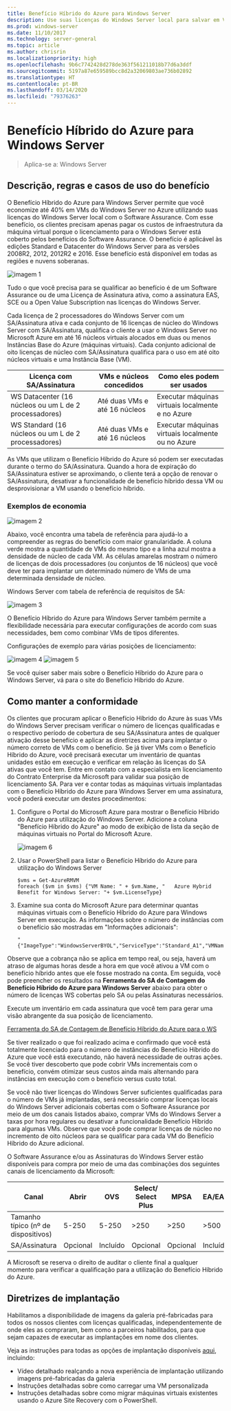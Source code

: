 ```yaml
---
title: Benefício Híbrido do Azure para Windows Server
description: Use suas licenças do Windows Server local para salvar em VMs do Azure
ms.prod: windows-server
ms.date: 11/10/2017
ms.technology: server-general
ms.topic: article
ms.author: chrisrin
ms.localizationpriority: high
ms.openlocfilehash: 9b6c7742428d278de363f561211018b77d6a3ddf
ms.sourcegitcommit: 5197a87e659589bcc8d2a32069803ae736b02892
ms.translationtype: HT
ms.contentlocale: pt-BR
ms.lasthandoff: 03/14/2020
ms.locfileid: "79376263"
---
```

# <a name="azure-hybrid-benefit-for-windows-server"></a>Benefício Híbrido do Azure para Windows Server

>Aplica-se a: Windows Server

## <a name="benefit-description-rules-and-use-cases"></a>Descrição, regras e casos de uso do benefício

O Benefício Híbrido do Azure para Windows Server permite que você economize até 40% em VMs do Windows Server no Azure utilizando suas licenças do Windows Server local com o Software Assurance.  Com esse benefício, os clientes precisam apenas pagar os custos de infraestrutura da máquina virtual porque o licenciamento para o Windows Server está coberto pelos benefícios do Software Assurance.  O benefício é aplicável às edições Standard e Datacenter do Windows Server para as versões 2008R2, 2012, 2012R2 e 2016.  Esse benefício está disponível em todas as regiões e nuvens soberanas.


![imagem 1](media/ahb01.png)

Tudo o que você precisa para se qualificar ao benefício é de um Software Assurance ou de uma Licença de Assinatura ativa, como a assinatura EAS, SCE ou a Open Value Subscription nas licenças do Windows Server.  

Cada licença de 2 processadores do Windows Server com um SA/Assinatura ativa e cada conjunto de 16 licenças de núcleo do Windows Server com SA/Assinatura, qualifica o cliente a usar o Windows Server no Microsoft Azure em até 16 núcleos virtuais alocados em duas ou menos Instâncias Base do Azure (máquinas virtuais). Cada conjunto adicional de oito licenças de núcleo com SA/Assinatura qualifica para o uso em até oito núcleos virtuais e uma Instância Base (VM).

| Licença com SA/Assinatura            | VMs e núcleos concedidos            | Como eles podem ser usados                                |
|-----------------------------------------|----------------------------------|-----------------------------------------------------|
| WS Datacenter (16 núcleos ou um L de 2 processadores)  | Até duas VMs e até 16 núcleos | Executar máquinas virtuais localmente e no Azure  |
| WS Standard (16 núcleos ou um L de 2 processadores)    | Até duas VMs e até 16 núcleos | Executar máquinas virtuais localmente ou no Azure |

As VMs que utilizam o Benefício Híbrido do Azure só podem ser executadas durante o termo do SA/Assinatura. Quando a hora de expiração do SA/Assinatura estiver se aproximando, o cliente terá a opção de renovar o SA/Assinatura, desativar a funcionalidade de benefício híbrido dessa VM ou desprovisionar a VM usando o benefício híbrido. 

### <a name="savings-examples"></a>Exemplos de economia 

![imagem 2](media/ahb02.png)
 
Abaixo, você encontra uma tabela de referência para ajudá-lo a compreender as regras do benefício com maior granularidade. A coluna verde mostra a quantidade de VMs do mesmo tipo e a linha azul mostra a densidade de núcleo de cada VM. As células amarelas mostram o número de licenças de dois processadores (ou conjuntos de 16 núcleos) que você deve ter para implantar um determinado número de VMs de uma determinada densidade de núcleo. 

Windows Server com tabela de referência de requisitos de SA:

![imagem 3](media/ahb03.png)
 
O Benefício Híbrido do Azure para Windows Server também permite a flexibilidade necessária para executar configurações de acordo com suas necessidades, bem como combinar VMs de tipos diferentes.

Configurações de exemplo para várias posições de licenciamento:

![imagem 4](media/ahb04.png)
![imagem 5](media/ahb05.png)

 
Se você quiser saber mais sobre o Benefício Híbrido do Azure para o Windows Server, vá para o site do Benefício Híbrido do Azure.

## <a name="how-to-maintain-compliance"></a>Como manter a conformidade

Os clientes que procuram aplicar o Benefício Híbrido do Azure às suas VMs do Windows Server precisam verificar o número de licenças qualificadas e o respectivo período de cobertura de seu SA/Assinatura antes de qualquer ativação desse benefício e aplicar as diretrizes acima para implantar o número correto de VMs com o benefício. Se já tiver VMs com o Benefício Híbrido do Azure, você precisará executar um inventário de quantas unidades estão em execução e verificar em relação às licenças do SA ativas que você tem.  Entre em contato com a especialista em licenciamento do Contrato Enterprise da Microsoft para validar sua posição de licenciamento SA.
Para ver e contar todas as máquinas virtuais implantadas com o Benefício Híbrido do Azure para Windows Server em uma assinatura, você poderá executar um destes procedimentos:

1. Configure o Portal do Microsoft Azure para mostrar o Benefício Híbrido do Azure para utilização do Windows Server. Adicione a coluna "Benefício Híbrido do Azure" ao modo de exibição de lista da seção de máquinas virtuais no Portal do Microsoft Azure. 

    ![imagem 6](media/ahb06.png)

2.  Usar o PowerShell para listar o Benefício Híbrido do Azure para utilização do Windows Server

    ```
    $vms = Get-AzureRMVM 
    foreach ($vm in $vms) {"VM Name: " + $vm.Name, "   Azure Hybrid Benefit for Windows Server: "+ $vm.LicenseType}
    ```

3.  Examine sua conta do Microsoft Azure para determinar quantas máquinas virtuais com o Benefício Híbrido do Azure para Windows Server em execução. As informações sobre o número de instâncias com o benefício são mostradas em "Informações adicionais":

    ```
    "{"ImageType":"WindowsServerBYOL","ServiceType":"Standard_A1","VMName":"","UsageType":"ComputeHR"}" 
    ```

Observe que a cobrança não se aplica em tempo real, ou seja, haverá um atraso de algumas horas desde a hora em que você ativou a VM com o benefício híbrido antes que ele fosse mostrado na conta.
Em seguida, você pode preencher os resultados na **Ferramenta do SA de Contagem do Benefício Híbrido do Azure para Windows Server** abaixo para obter o número de licenças WS cobertas pelo SA ou pelas Assinaturas necessários.

Execute um inventário em cada assinatura que você tem para gerar uma visão abrangente da sua posição de licenciamento.

[Ferramenta do SA de Contagem de Benefício Híbrido do Azure para o WS](https://download.microsoft.com/download/7/1/2/712FEFF0-155C-4ABF-96C0-CE4EC4DB0516/Azure_Hybrid_Benefit_Windows_Server_SA_Count_Tool.xlsx)

Se tiver realizado o que foi realizado acima e confirmado que você está totalmente licenciado para o número de instâncias do Benefício Híbrido do Azure que você está executando, não haverá necessidade de outras ações. Se você tiver descoberto que pode cobrir VMs incrementais com o benefício, convém otimizar seus custos ainda mais alternando para instâncias em execução com o benefício versus custo total.

Se você não tiver licenças do Windows Server suficientes qualificadas para o número de VMs já implantadas, será necessário comprar licenças locais do Windows Server adicionais cobertas com o Software Assurance por meio de um dos canais listados abaixo, comprar VMs do Windows Server a taxas por hora regulares ou desativar a funcionalidade Benefício Híbrido para algumas VMs. Observe que você pode comprar licenças de núcleo no incremento de oito núcleos para se qualificar para cada VM do Benefício Híbrido do Azure adicional. 

O Software Assurance e/ou as Assinaturas do Windows Server estão disponíveis para compra por meio de uma das combinações dos seguintes canais de licenciamento da Microsoft:

| Canal                      | Abrir     | OVS      | Select/ Select Plus  | MPSA       | EA/EAS   |
|------------------------------|----------|----------|-----------------------|-----------|----------|
| Tamanho típico (nº de dispositivos)  | 5-250    | 5-250    | >250                  | >250      | >500     |
| SA/Assinatura            | Opcional | Incluído | Opcional              | Opcional  | Incluído |

A Microsoft se reserva o direito de auditar o cliente final a qualquer momento para verificar a qualificação para a utilização do Benefício Híbrido do Azure. 

## <a name="deployment-guidance"></a>Diretrizes de implantação 

Habilitamos a disponibilidade de imagens da galeria pré-fabricadas para todos os nossos clientes com licenças qualificadas, independentemente de onde eles as compraram, bem como a parceiros habilitados, para que sejam capazes de executar as implantações em nome dos clientes. 

Veja as instruções para todas as opções de implantação disponíveis [aqui](https://azure.microsoft.com/pricing/hybrid-use-benefit/), incluindo: 
-   Vídeo detalhado realçando a nova experiência de implantação utilizando imagens pré-fabricadas da galeria
-   Instruções detalhadas sobre como carregar uma VM personalizada 
-   Instruções detalhadas sobre como migrar máquinas virtuais existentes usando o Azure Site Recovery com o PowerShell. 
